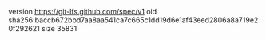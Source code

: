 version https://git-lfs.github.com/spec/v1
oid sha256:baccb672bbd7aa8aa541ca7c665c1dd19d6e1af43eed2806a8a719e20f292621
size 35831
